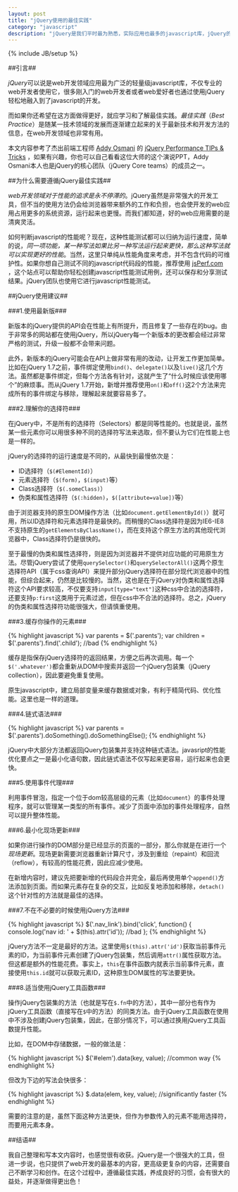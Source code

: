 ```yaml
---
layout: post
title: "jQuery使用的最佳实践"
category: "javascript"
description: "jQuery是我们平时最为熟悉，实际应用也最多的javascript库，jQuery的使用也应遵循最佳实践，本文介绍的就是这些在jQuery使用上的建议。"
---
```

{% include JB/setup %}

##引言##

*jQuery*可以说是web开发领域应用最为广泛的轻量级javascript库，不仅专业的web开发者使用它，很多刚入门的web开发者或者web爱好者也通过使用jQuery轻松地融入到了javascript的开发。

而如果你还希望在这方面做得更好，就应学习和了解最佳实践。*最佳实践*（*Best Practice*）是随某一技术领域的发展而逐渐建立起来的关于最新技术和开发方法的信息，在web开发领域也非常有用。

本文内容参考了杰出前端工程师 [Addy Osmani][] 的 [jQuery Performance TIPs & Tricks][] ，如果有兴趣，你也可以自己看看这位大师的这个演说PPT，Addy Osmani本人也是jQuery的核心团队（jQuery Core teams）的成员之一。

##为什么需要遵循jQuery最佳实践##

*web开发领域对于性能的追求是永不停滞的*。jQuery虽然是非常强大的开发工具，但不当的使用方法仍会给浏览器带来额外的工作和负担，也会使开发的web应用占用更多的系统资源，运行起来也更慢。而我们都知道，好的web应用需要的是清爽灵活。

如何判断javascript的性能呢？现在，这种性能测试都可以归纳为运行速度，简单的说，*同一项功能，某一种写法如果比另一种写法运行起来更快，那么这种写法就可以实现更好的性能*。当然，这里只单纯从性能角度来考虑，并不包含代码的可维护性。如果你想自己测试不同的javascript代码段的性能，推荐使用 [jsPerf.com][] ，这个站点可以帮助你轻松创建javascript性能测试用例，还可以保存和分享测试结果。jQuery团队也使用它进行javascript性能测试。

##jQuery使用建议##

###1.使用最新版###

新版本的jQuery提供的API会在性能上有所提升，而且修复了一些存在的bug。由于非常多的网站都在使用jQuery，所以jQuery每一个新版本的更改都会经过非常严格的测试，升级一般都不会带来问题。

此外，新版本的jQuery可能会在API上做非常有用的改动，让开发工作更加简单。比如在jQuery 1.7之前，事件绑定使用`bind()`、`delegate()`以及`live()`这几个方法。虽然都是事件绑定，但每个方法各有针对，这就产生了“什么时候应该使用哪个”的麻烦事。而从jQuery 1.7开始，新增并推荐使用`on()`和`off()`这2个方法来完成所有的事件绑定与移除，理解起来就要容易多了。

###2.理解你的选择符###

在jQuery中，不是所有的选择符（Selectors）都是同等性能的。也就是说，虽然某一些元素你可以用很多种不同的选择符写法来选取，但不要认为它们在性能上也是一样的。

jQuery的选择符的运行速度是不同的，从最快到最慢依次是：

*   ID选择符（`$(#ElementId)`）
*   元素选择符（`$(form)`，`$(input)`等）
*   Class选择符（`$(.someClass)`）
*   伪类和属性选择符（`$(:hidden)`，`$([attribute=value])`等）

由于浏览器支持的原生DOM操作方法（比如`document.getElementById()`）就可用，所以ID选择符和元素选择符是最快的。而稍慢的Class选择符是因为IE6-IE8不支持原生的`getElementsByClassName()`，而在支持这个原生方法的其他现代浏览器中，Class选择符仍是很快的。

至于最慢的伪类和属性选择符，则是因为浏览器并不提供对应功能的可用原生方法。尽管jQuery尝试了使用`querySelector()`和`querySelectorAll()`这两个原生选择符API（属于css查询API）来提升部分jQuery选择符在部分现代浏览器中的性能，但综合起来，仍然是比较慢的。当然，这也是在于jQuery对伪类和属性选择符这个API要求较高，不仅要支持`input[type="text"]`这种css中合法的选择符，还要支持`p:first`这类用于元素过滤，但在css中不合法的选择符。总之，jQuery的伪类和属性选择符功能很强大，但请慎重使用。

###3.缓存你操作的元素###

{% highlight javascript %}
var parents = $('.parents');
var children = $('.parents').find('.child'); //bad
{% endhighlight %}

缓存是指保存jQuery选择符的返回结果，方便之后再次调用。每一个`$('.whatever')`都会重新从DOM中搜索并返回一个jQuery包装集（jQuery collection），因此要避免重复使用。

原生javascript中，建立局部变量来缓存数据或对象，有利于精简代码、优化性能。这里也是一样的道理。

###4.链式语法###

{% highlight javascript %}
var parents = $('.parents').doSomething().doSomethingElse();
{% endhighlight %}

jQuery中大部分方法都返回jQuery包装集并支持这种链式语法。javasript的性能优化要点之一是最小化语句数，因此链式语法不仅写起来更容易，运行起来也会更快。

###5.使用事件代理###

利用事件冒泡，指定一个位于dom较高层级的元素（比如`document`）的事件处理程序，就可以管理某一类型的所有事件。减少了页面中添加的事件处理程序，自然可以提升整体性能。

###6.最小化现场更新###

如果你进行操作的DOM部分是已经显示的页面的一部分，那么你就是在进行一个*现场更新*。现场更新需要浏览器重新计算尺寸，涉及到重绘（repaint）和回流（reflow），有较高的性能花费，因此应减少使用。

在新增内容时，建议先把要新增的代码段合并完全，最后再使用单个`append()`方法添加到页面。而如果元素存在复杂的交互，比如反复地添加和移除，`detach()`这个针对性的方法就是最佳的选择。

###7.不在不必要的时候使用jQuery方法###

{% highlight javascript %}
$('.nav_link').bind('click', function() {
    console.log('nav id: ' + $(this).attr('id'));   //bad
};
{% endhighlight %}

jQuery方法不一定是最好的方法。这里使用`$(this).attr('id')`获取当前事件元素的ID，为当前事件元素创建了jQuery包装集，然后调用`attr()`属性获取方法。但这都是额外的性能花费。事实上，`this`在事件函数内就表示当前事件元素，直接使用`this.id`就可以获取元素ID，这种原生DOM属性的写法要更快。

###8.适当使用jQuery工具函数###

操作jQuery包装集的方法（也就是写在`$.fn`中的方法），其中一部分也有作为jQuery工具函数（直接写在`$`中的方法）的同类方法。由于jQuery工具函数在使用中不涉及创建jQuery包装集，因此，在部分情况下，可以通过换用jQuery工具函数提升性能。

比如，在DOM中存储数据，一般的做法是：

{% highlight javascript %}
$('#elem').data(key, value);    //common way
{% endhighlight %}

但改为下边的写法会快很多：

{% highlight javascript %}
$.data(elem, key, value);   //significantly faster
{% endhighlight %}

需要的注意的是，虽然下面这种方法更快，但作为参数传入的元素不能用选择符，而要用元素本身。

##结语##

我自己整理和写本文内容时，也感觉很有收获。jQuery是一个很强大的工具，但进一步说，也只提供了web开发的最基本的内容，更高级更复杂的内容，还需要自己不断学习和创作。在这个过程中，遵循最佳实践，养成良好的习惯，会有很大的益处，并逐渐做得更出色！

[Addy Osmani]: http://addyosmani.com/blog/  "Addy Osmani"
[jQuery Performance TIPs & Tricks]: https://speakerdeck.com/addyosmani/jquery-performance-tips-tricks "jQuery Performance TIPs & Tricks"
[jsPerf.com]: http://jsperf.com/ "jsperf.com"
